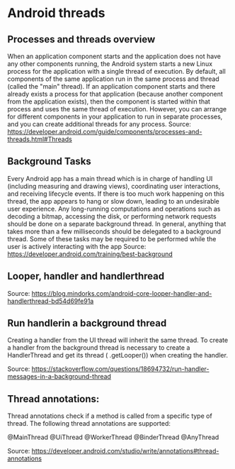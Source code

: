 # Android threads


## Processes and threads overview
When an application component starts and the application does not have any other components running, the Android system starts a new Linux process for the application with a single thread of execution. By default, all components of the same application run in the same process and thread (called the "main" thread). If an application component starts and there already exists a process for that application (because another component from the application exists), then the component is started within that process and uses the same thread of execution. However, you can arrange for different components in your application to run in separate processes, and you can create additional threads for any process.
Source: https://developer.android.com/guide/components/processes-and-threads.html#Threads

## Background Tasks
Every Android app has a main thread which is in charge of handling UI (including measuring and drawing views), coordinating user interactions, and receiving lifecycle events. If there is too much work happening on this thread, the app appears to hang or slow down, leading to an undesirable user experience. Any long-running computations and operations such as decoding a bitmap, accessing the disk, or performing network requests should be done on a separate background thread. In general, anything that takes more than a few milliseconds should be delegated to a background thread. Some of these tasks may be required to be performed while the user is actively interacting with the app
Source: https://developer.android.com/training/best-background

## Looper, handler and handlerthread
Source: https://blog.mindorks.com/android-core-looper-handler-and-handlerthread-bd54d69fe91a

## Run handlerin a background thread 

Creating a handler from the UI thread will inherit the same thread. To create a handler from the background thread is necessary to create a HandlerThread and get its thread ( .getLooper()) when creating the handler.

Source: https://stackoverflow.com/questions/18694732/run-handler-messages-in-a-background-thread

## Thread annotations:
Thread annotations check if a method is called from a specific type of thread. The following thread annotations are supported:

@MainThread
@UiThread
@WorkerThread
@BinderThread
@AnyThread

Source: https://developer.android.com/studio/write/annotations#thread-annotations 